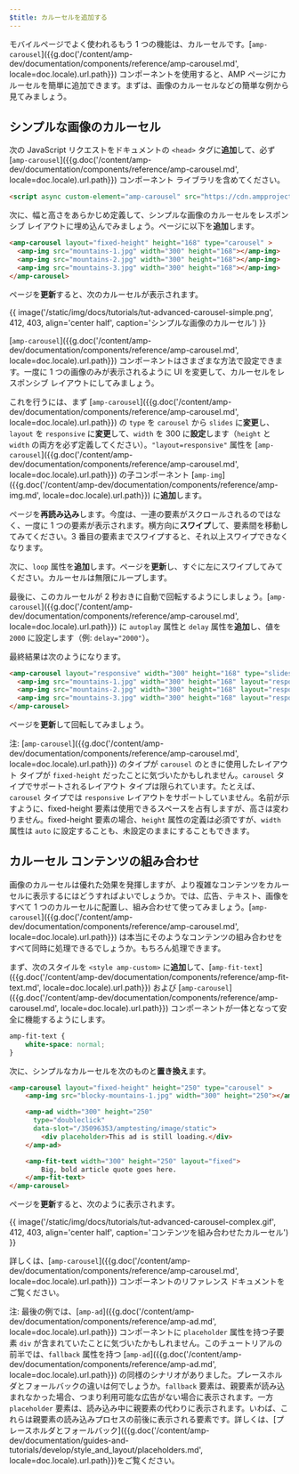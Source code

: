 ```yaml
---
$title: カルーセルを追加する
---
```


モバイルページでよく使われるもう 1 つの機能は、カルーセルです。[`amp-carousel`]({{g.doc('/content/amp-dev/documentation/components/reference/amp-carousel.md', locale=doc.locale).url.path}}) コンポーネントを使用すると、AMP ページにカルーセルを簡単に追加できます。まずは、画像のカルーセルなどの簡単な例から見てみましょう。

## シンプルな画像のカルーセル

次の JavaScript リクエストをドキュメントの `<head>` タグに**追加**して、必ず [`amp-carousel`]({{g.doc('/content/amp-dev/documentation/components/reference/amp-carousel.md', locale=doc.locale).url.path}}) コンポーネント ライブラリを含めてください。

```html
<script async custom-element="amp-carousel" src="https://cdn.ampproject.org/v0/amp-carousel-0.1.js"></script>
```

次に、幅と高さをあらかじめ定義して、シンプルな画像のカルーセルをレスポンシブ レイアウトに埋め込んでみましょう。ページに以下を**追加**します。

```html
<amp-carousel layout="fixed-height" height="168" type="carousel" >
  <amp-img src="mountains-1.jpg" width="300" height="168"></amp-img>
  <amp-img src="mountains-2.jpg" width="300" height="168"></amp-img>
  <amp-img src="mountains-3.jpg" width="300" height="168"></amp-img>
</amp-carousel>
```

ページを**更新**すると、次のカルーセルが表示されます。

{{ image('/static/img/docs/tutorials/tut-advanced-carousel-simple.png', 412, 403, align='center half', caption='シンプルな画像のカルーセル') }}

[`amp-carousel`]({{g.doc('/content/amp-dev/documentation/components/reference/amp-carousel.md', locale=doc.locale).url.path}}) コンポーネントはさまざまな方法で設定できます。一度に 1 つの画像のみが表示されるように UI を変更して、カルーセルをレスポンシブ レイアウトにしてみましょう。

これを行うには、まず [`amp-carousel`]({{g.doc('/content/amp-dev/documentation/components/reference/amp-carousel.md', locale=doc.locale).url.path}}) の `type` を `carousel` から `slides` に**変更**し、`layout` を `responsive` に**変更**して、`width` を 300 に**設定**します（`height` と `width` の両方を必ず定義してください）。`"layout=responsive"` 属性を [`amp-carousel`]({{g.doc('/content/amp-dev/documentation/components/reference/amp-carousel.md', locale=doc.locale).url.path}}) の子コンポーネント [`amp-img`]({{g.doc('/content/amp-dev/documentation/components/reference/amp-img.md', locale=doc.locale).url.path}}) に**追加**します。

ページを**再読み込み**します。今度は、一連の要素がスクロールされるのではなく、一度に 1 つの要素が表示されます。横方向に**スワイプ**して、要素間を移動してみてください。3 番目の要素までスワイプすると、それ以上スワイプできなくなります。

次に、`loop` 属性を**追加**します。ページを**更新**し、すぐに左にスワイプしてみてください。カルーセルは無限にループします。

最後に、このカルーセルが 2 秒おきに自動で回転するようにしましょう。[`amp-carousel`]({{g.doc('/content/amp-dev/documentation/components/reference/amp-carousel.md', locale=doc.locale).url.path}}) に `autoplay` 属性と `delay` 属性を**追加**し、値を `2000` に設定します（例: `delay="2000"`）。

最終結果は次のようになります。

```html
<amp-carousel layout="responsive" width="300" height="168" type="slides" autoplay delay="2000" loop>
  <amp-img src="mountains-1.jpg" width="300" height="168" layout="responsive"></amp-img>
  <amp-img src="mountains-2.jpg" width="300" height="168" layout="responsive"></amp-img>
  <amp-img src="mountains-3.jpg" width="300" height="168" layout="responsive"></amp-img>
</amp-carousel>
```

ページを**更新**して回転してみましょう。

注: [`amp-carousel`]({{g.doc('/content/amp-dev/documentation/components/reference/amp-carousel.md', locale=doc.locale).url.path}}) のタイプが `carousel` のときに使用したレイアウト タイプが `fixed-height` だったことに気づいたかもしれません。`carousel` タイプでサポートされるレイアウト タイプは限られています。たとえば、`carousel` タイプでは `responsive` レイアウトをサポートしていません。名前が示すように、fixed-height 要素は使用できるスペースを占有しますが、高さは変わりません。fixed-height 要素の場合、`height` 属性の定義は必須ですが、`width` 属性は `auto` に設定することも、未設定のままにすることもできます。

## カルーセル コンテンツの組み合わせ

画像のカルーセルは優れた効果を発揮しますが、より複雑なコンテンツをカルーセルに表示するにはどうすればよいでしょうか。では、広告、テキスト、画像をすべて 1 つのカルーセルに配置し、組み合わせて使ってみましょう。[`amp-carousel`]({{g.doc('/content/amp-dev/documentation/components/reference/amp-carousel.md', locale=doc.locale).url.path}}) は本当にそのようなコンテンツの組み合わせをすべて同時に処理できるでしょうか。もちろん処理できます。

まず、次のスタイルを `<style amp-custom>` に**追加**して、[`amp-fit-text`]({{g.doc('/content/amp-dev/documentation/components/reference/amp-fit-text.md', locale=doc.locale).url.path}}) および [`amp-carousel`]({{g.doc('/content/amp-dev/documentation/components/reference/amp-carousel.md', locale=doc.locale).url.path}}) コンポーネントが一体となって安全に機能するようにします。

```css
amp-fit-text {
    white-space: normal;
}
```

次に、シンプルなカルーセルを次のものと**置き換え**ます。

```html
<amp-carousel layout="fixed-height" height="250" type="carousel" >
    <amp-img src="blocky-mountains-1.jpg" width="300" height="250"></amp-img>

    <amp-ad width="300" height="250"
      type="doubleclick"
      data-slot="/35096353/amptesting/image/static">
        <div placeholder>This ad is still loading.</div>
    </amp-ad>

    <amp-fit-text width="300" height="250" layout="fixed">
        Big, bold article quote goes here.
    </amp-fit-text>
</amp-carousel>
```

ページを**更新**すると、次のように表示されます。

{{ image('/static/img/docs/tutorials/tut-advanced-carousel-complex.gif', 412, 403, align='center half', caption='コンテンツを組み合わせたカルーセル') }}

詳しくは、[`amp-carousel`]({{g.doc('/content/amp-dev/documentation/components/reference/amp-carousel.md', locale=doc.locale).url.path}}) コンポーネントのリファレンス ドキュメントをご覧ください。

注: 最後の例では、[`amp-ad`]({{g.doc('/content/amp-dev/documentation/components/reference/amp-ad.md', locale=doc.locale).url.path}}) コンポーネントに `placeholder` 属性を持つ子要素 `div` が含まれていたことに気づいたかもしれません。このチュートリアルの前半では、`fallback` 属性を持つ [`amp-ad`]({{g.doc('/content/amp-dev/documentation/components/reference/amp-ad.md', locale=doc.locale).url.path}}) の同様のシナリオがありました。プレースホルダとフォールバックの違いは何でしょうか。`fallback` 要素は、親要素が読み込まれなかった場合、つまり利用可能な広告がない場合に表示されます。一方 `placeholder` 要素は、読み込み中に親要素の代わりに表示されます。いわば、これらは親要素の読み込みプロセスの前後に表示される要素です。詳しくは、[プレースホルダとフォールバック]({{g.doc('/content/amp-dev/documentation/guides-and-tutorials/develop/style_and_layout/placeholders.md', locale=doc.locale).url.path}})をご覧ください。
